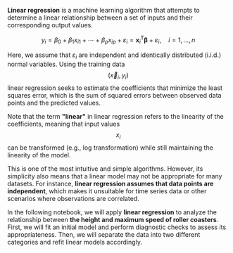 **Linear regression** is a machine learning algorithm that attempts to determine a linear relationship between a set of inputs and their corresponding output values.  

$$
y_i = \beta_{0} + \beta_{1} x_{i1} + \cdots + \beta_{p} x_{ip} + \varepsilon_i
= \mathbf{x}^\mathsf{T}_i\boldsymbol\beta + \varepsilon_i, \quad i = 1, \ldots, n
$$

Here, we assume that $\varepsilon_i$ are independent and identically distributed (i.i.d.) normal variables. Using the training data $$(\overrightarrow{x}_i, y_i)$$ linear regression seeks to estimate the coefficients that minimize the least squares error, which is the sum of squared errors between observed data points and the predicted values.

Note that the term **"linear"** in linear regression refers to the linearity of the coefficients, meaning that input values $$x_{i}$$ can be transformed (e.g., log transformation) while still maintaining the linearity of the model. 

This is one of the most intuitive and simple algorithms. However, its simplicity also means that a linear model may not be appropriate for many datasets. For instance, **linear regression assumes that data points are independent**, which makes it unsuitable for time series data or other scenarios where observations are correlated.  

In the following notebook, we will apply **linear regression** to analyze the relationship between **the height and maximum speed of roller coasters**. First, we will fit an initial model and perform diagnostic checks to assess its appropriateness. Then, we will separate the data into two different categories and refit linear models accordingly.  
